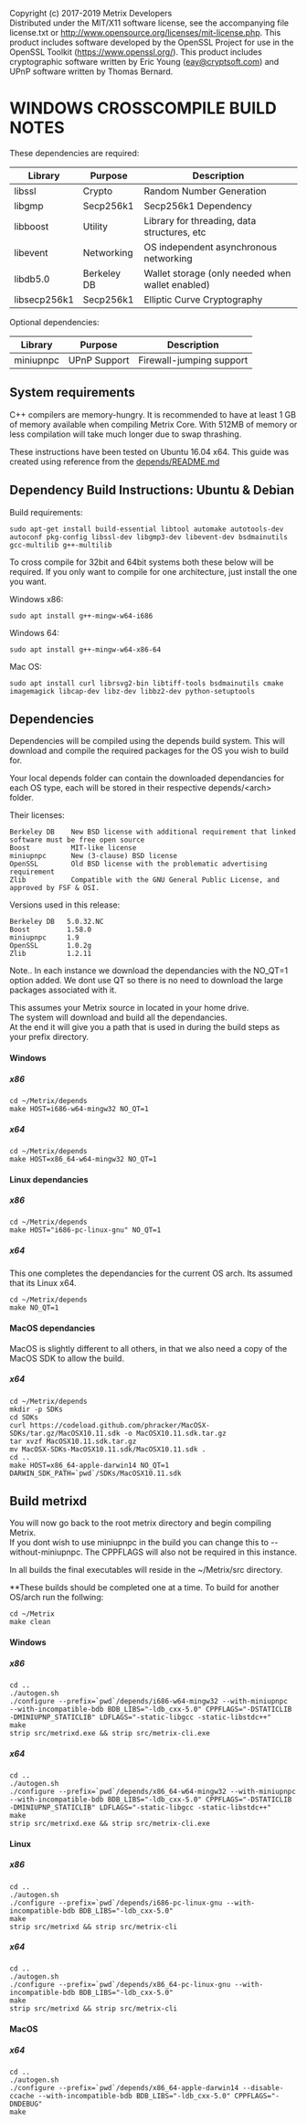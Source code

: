 Copyright (c) 2017-2019 Metrix Developers  
Distributed under the MIT/X11 software license, see the accompanying
file license.txt or http://www.opensource.org/licenses/mit-license.php.
This product includes software developed by the OpenSSL Project for use in
the OpenSSL Toolkit (https://www.openssl.org/).  This product includes
cryptographic software written by Eric Young (eay@cryptsoft.com) and UPnP
software written by Thomas Bernard.

WINDOWS CROSSCOMPILE BUILD NOTES
===================

These dependencies are required:

 Library     | Purpose          | Description
 ------------|------------------|----------------------
 libssl      | Crypto           | Random Number Generation
 libgmp      | Secp256k1        | Secp256k1 Dependency
 libboost    | Utility          | Library for threading, data structures, etc
 libevent    | Networking       | OS independent asynchronous networking
 libdb5.0    | Berkeley DB      | Wallet storage (only needed when wallet enabled)
 libsecp256k1| Secp256k1        | Elliptic Curve Cryptography

Optional dependencies:

 Library     | Purpose          | Description
 ------------|------------------|----------------------
 miniupnpc   | UPnP Support     | Firewall-jumping support


System requirements
--------------------

C++ compilers are memory-hungry. It is recommended to have at least 1 GB of
memory available when compiling Metrix Core. With 512MB of memory or less
compilation will take much longer due to swap thrashing.

These instructions have been tested on Ubuntu 16.04 x64. This guide was created using reference from the [depends/README.md](../depends/README.md)

Dependency Build Instructions: Ubuntu & Debian
----------------------------------------------
Build requirements:

    sudo apt-get install build-essential libtool automake autotools-dev autoconf pkg-config libssl-dev libgmp3-dev libevent-dev bsdmainutils gcc-multilib g++-multilib

To cross compile for 32bit and 64bit systems both these below will be required. If you only want to compile for one architecture, just install the one you want.

Windows x86:

    sudo apt install g++-mingw-w64-i686

Windows 64:

    sudo apt install g++-mingw-w64-x86-64

Mac OS:

	sudo apt install curl librsvg2-bin libtiff-tools bsdmainutils cmake imagemagick libcap-dev libz-dev libbz2-dev python-setuptools
	
Dependencies
------------

Dependencies will be compiled using the depends build system. This will download and compile the required packages for the OS you wish to build for.

Your local depends folder can contain the downloaded dependancies for each OS type, each will be stored in their respective depends/\<arch> folder.

Their licenses:

    Berkeley DB    New BSD license with additional requirement that linked software must be free open source
    Boost          MIT-like license
    miniupnpc      New (3-clause) BSD license
    OpenSSL        Old BSD license with the problematic advertising requirement
    Zlib           Compatible with the GNU General Public License, and approved by FSF & OSI.

Versions used in this release:

    Berkeley DB   5.0.32.NC
    Boost         1.58.0
    miniupnpc     1.9
    OpenSSL       1.0.2g
    Zlib          1.2.11

Note.. In each instance we download the dependancies with the NO_QT=1 option added. We dont use QT so there is no need to download the large packages associated with it.

This assumes your Metrix source in located in your home drive.  
The system will download and build all the dependancies.  
At the end it will give you a path that is used in during the build steps as your prefix directory.

#### Windows

##### x86

```
cd ~/Metrix/depends
make HOST=i686-w64-mingw32 NO_QT=1
```
##### x64

```
cd ~/Metrix/depends
make HOST=x86_64-w64-mingw32 NO_QT=1
```

#### Linux dependancies

##### x86

```
cd ~/Metrix/depends
make HOST="i686-pc-linux-gnu" NO_QT=1
```

##### x64

This one completes the dependancies for the current OS arch. Its assumed that its Linux x64.

```
cd ~/Metrix/depends
make NO_QT=1
```

#### MacOS dependancies

MacOS is slightly different to all others, in that we also need a copy of the MacOS SDK to allow the build.

##### x64

```
cd ~/Metrix/depends
mkdir -p SDKs
cd SDKs
curl https://codeload.github.com/phracker/MacOSX-SDKs/tar.gz/MacOSX10.11.sdk -o MacOSX10.11.sdk.tar.gz
tar xvzf MacOSX10.11.sdk.tar.gz
mv MacOSX-SDKs-MacOSX10.11.sdk/MacOSX10.11.sdk .
cd ..
make HOST=x86_64-apple-darwin14 NO_QT=1 DARWIN_SDK_PATH=`pwd`/SDKs/MacOSX10.11.sdk
```

Build metrixd
-------

You will now go back to the root metrix directory and begin compiling Metrix.  
If you dont wish to use miniupnpc in the build you can change this to --without-miniupnpc.
The CPPFLAGS will also not be required in this instance.

In all builds the final executables will reside in the ~/Metrix/src directory.

**These builds should be completed one at a time. To build for another OS/arch run the follwing:
```
cd ~/Metrix
make clean
```

#### Windows
##### x86

```
cd ..
./autogen.sh
./configure --prefix=`pwd`/depends/i686-w64-mingw32 --with-miniupnpc  --with-incompatible-bdb BDB_LIBS="-ldb_cxx-5.0" CPPFLAGS="-DSTATICLIB -DMINIUPNP_STATICLIB" LDFLAGS="-static-libgcc -static-libstdc++"
make
strip src/metrixd.exe && strip src/metrix-cli.exe
```

##### x64

```
cd ..
./autogen.sh
./configure --prefix=`pwd`/depends/x86_64-w64-mingw32 --with-miniupnpc --with-incompatible-bdb BDB_LIBS="-ldb_cxx-5.0" CPPFLAGS="-DSTATICLIB -DMINIUPNP_STATICLIB" LDFLAGS="-static-libgcc -static-libstdc++"
make
strip src/metrixd.exe && strip src/metrix-cli.exe
```

#### Linux
##### x86

```
cd ..
./autogen.sh
./configure --prefix=`pwd`/depends/i686-pc-linux-gnu --with-incompatible-bdb BDB_LIBS="-ldb_cxx-5.0"
make
strip src/metrixd && strip src/metrix-cli
```

##### x64

```
cd ..
./autogen.sh
./configure --prefix=`pwd`/depends/x86_64-pc-linux-gnu --with-incompatible-bdb BDB_LIBS="-ldb_cxx-5.0"
make
strip src/metrixd && strip src/metrix-cli
```
#### MacOS
##### x64

```
cd ..
./autogen.sh
./configure --prefix=`pwd`/depends/x86_64-apple-darwin14 --disable-ccache --with-incompatible-bdb BDB_LIBS="-ldb_cxx-5.0" CPPFLAGS="-DNDEBUG"
make
```
